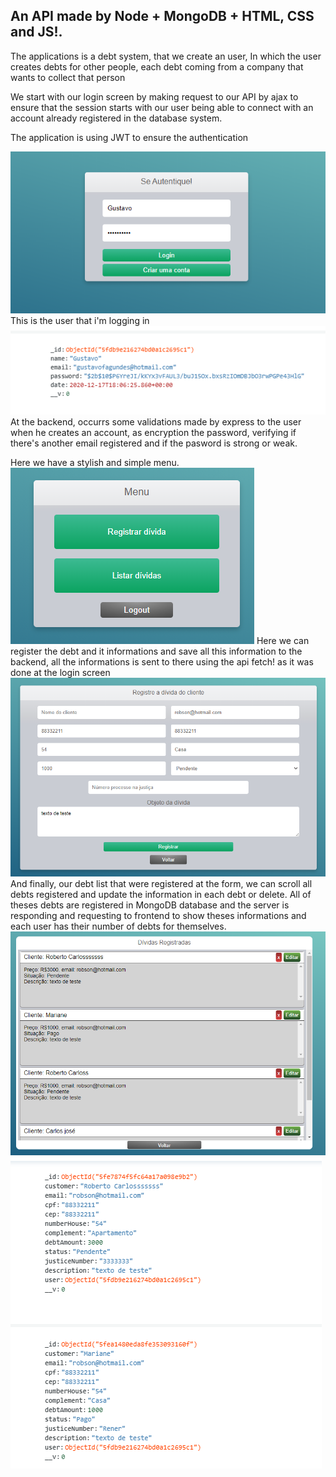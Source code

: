 ## An API made by Node + MongoDB + HTML, CSS and JS!.

The applications is a debt system, that we create an user, In which the user creates debts for other people, each debt coming from a company that wants to collect that person

We start with our login screen by making request to our API by ajax to ensure that the session starts with our user being able to connect with an account already registered in the database system.

The application is using JWT to ensure the authentication

![Algorithm schema](./frontend/images/loginShot.PNG)
This is the user that i'm logging in
![Algorithm schema](./frontend/images/RegisteredUserShot.PNG)
At the backend, occurrs some validations made by express to the user when he creates an account, as encryption the password, verifying if there's another email registered and if the pasword is strong or weak.

Here we have a stylish and simple menu.
![Algorithm schema](./frontend/images/menuShot.PNG)
Here we can register the debt and it informations and save all this information to the backend, all the informations is sent to there using the api fetch! as it was done at the login screen
![Algorithm schema](./frontend/images/form.PNG)
And finally, our debt list that were registered at the form, we can scroll all debts registered and   update the information in each debt or delete. All of theses debts are registered in MongoDB database and the server is responding and requesting to frontend to show theses informations and each user has their number of debts for themselves.
![Algorithm schema](./frontend/images/debtList.PNG)
![Algorithm schema](./frontend/images/mongodatas.PNG)


